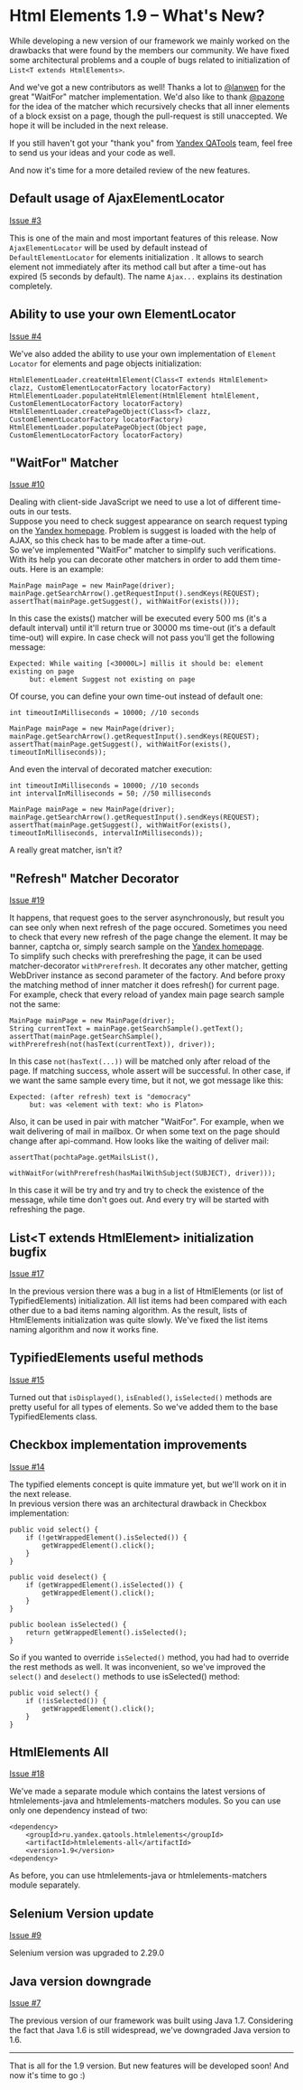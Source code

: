 Html Elements 1.9 – What's New?
===============================

While developing a new version of our framework we mainly worked on the drawbacks that were found by the members our 
community. We have fixed some architectural problems and a couple of bugs related to initialization of 
`List<Т extends HtmlElements>`.

And we've got a new contributors as well! Thanks a lot to [@lanwen](http://github.com/lanwen) for the great 
"WaitFor" matcher implementation. We'd also like to thank [@pazone](http://github.com/pazone) for the idea of the matcher 
which recursively checks that all inner elements of a block exsist on a page, though the pull-request is still unaccepted. 
We hope it will be included in the next release.

If you still haven't got your "thank you" from [Yandex QATools](https://github.com/yandex-qatools) team, feel free to send 
us your ideas and your code as well.

And now it's time for a more detailed review of the new features.

Default usage of AjaxElementLocator
-----------------------------------

[Issue #3](https://github.com/yandex-qatools/htmlelements/issues/3)

This is one of the main and most important features of this release. Now `AjaxElementLocator` will be used by default 
instead of `DefaultElementLocator` for elements initialization . It allows to search element not immediately after its 
method call but after a time-out has expired (5 seconds by default). The name `Ajax...` explains its destination completely.

Ability to use your own ElementLocator
--------------------------------------

[Issue #4](https://github.com/yandex-qatools/htmlelements/issues/4)

We've also added the ability to use your own implementation of `Element Locator` for elements and page objects 
initialization:

    HtmlElementLoader.createHtmlElement(Class<T extends HtmlElement> clazz, CustomElementLocatorFactory locatorFactory)
    HtmlElementLoader.populateHtmlElement(HtmlElement htmlElement, CustomElementLocatorFactory locatorFactory)
    HtmlElementLoader.createPageObject(Class<T> clazz, CustomElementLocatorFactory locatorFactory)
    HtmlElementLoader.populatePageObject(Object page, CustomElementLocatorFactory locatorFactory)

"WaitFor" Matcher
-----------------

[Issue #10](https://github.com/yandex-qatools/htmlelements/pull/10)

Dealing with client-side JavaScript we need to use a lot of different time-outs in our tests.<br/> 
Suppose you need to check suggest appearance on search request typing on the [Yandex homepage](http://www.yandex.com).
Problem is suggest is loaded with the help of AJAX, so this check has to be made after a time-out.<br/>
So we've implemented "WaitFor" matcher to simplify such verifications. With its help you can decorate other matchers in order to 
add them time-outs. Here is an example:

    MainPage mainPage = new MainPage(driver);
    mainPage.getSearchArrow().getRequestInput().sendKeys(REQUEST);
    assertThat(mainPage.getSuggest(), withWaitFor(exists()));

In this case the exists() matcher will be executed every 500 ms (it's a default interval) until it'll return true or
30000 ms time-out (it's a default time-out) will expire. In case check will not pass you'll get the following message:

    Expected: While waiting [<30000L>] millis it should be: element existing on page
         but: element Suggest not existing on page
         
Of course, you can define your own time-out instead of default one:

    int timeoutInMilliseconds = 10000; //10 seconds

    MainPage mainPage = new MainPage(driver);
    mainPage.getSearchArrow().getRequestInput().sendKeys(REQUEST);
    assertThat(mainPage.getSuggest(), withWaitFor(exists(), timeoutInMilliseconds));

And even the interval of decorated matcher execution:

    int timeoutInMilliseconds = 10000; //10 seconds
    int intervalInMilliseconds = 50; //50 milliseconds

    MainPage mainPage = new MainPage(driver);
    mainPage.getSearchArrow().getRequestInput().sendKeys(REQUEST);
    assertThat(mainPage.getSuggest(), withWaitFor(exists(), timeoutInMilliseconds, intervalInMilliseconds));

A really great matcher, isn't it?


"Refresh" Matcher Decorator
-----------------

[Issue #19](https://github.com/yandex-qatools/htmlelements/pull/19)

It happens, that request goes to the server asynchronously, but result you can see only when next refresh of the page occured.
Sometimes you need to check that every new refresh of the page change the element. It may be banner, captcha or, simply
search sample on the [Yandex homepage](http://www.yandex.com).<br/>
To simplify such checks with prerefreshing the page, it can be used matcher-decorator `withPrerefresh`.
It decorates any other matcher, getting WebDriver instance as second parameter of the factory.
And before proxy the matching method of inner matcher it does refresh() for current page.<br/>
For example, check that every reload of yandex main page search sample not the same:

    MainPage mainPage = new MainPage(driver);
    String currentText = mainPage.getSearchSample().getText();
    assertThat(mainPage.getSearchSample(), withPrerefresh(not(hasText(currentText)), driver));

In this case `not(hasText(...))` will be matched only after reload of the page. If matching success, whole assert will be
successful. In other case, if we want the same sample every time, but it not, we got message like this:

    Expected: (after refresh) text is "democracy"
         but: was <element with text: who is Platon>

Also, it can be used in pair with matcher "WaitFor". For example, when we wait delivering of mail in mailbox.
Or when some text on the page should change after api-command. How looks like the waiting of deliver mail:

    assertThat(pochtaPage.getMailsList(),
                    withWaitFor(withPrerefresh(hasMailWithSubject(SUBJECT), driver)));

In this case it will be try and try and try to check the existence of the message, while time don't goes out. And every try
will be started with refreshing the page.


List&lt;T extends HtmlElement&gt; initialization bugfix
-------------------------------------------------------

[Issue #17](https://github.com/yandex-qatools/htmlelements/issues/17)

In the previous version there was a bug in a list of HtmlElements (or list of TypifiedElements) initialization. 
All list items had been compared with each other due to a bad items naming algorithm. As the result, lists of HtmlElements initialization was quite slowly.
We've fixed the list items naming algorithm and now it works fine.

TypifiedElements useful methods
-------------------------------

[Issue #15](https://github.com/yandex-qatools/htmlelements/issues/15)

Turned out that `isDisplayed()`, `isEnabled()`, `isSelected()` methods are pretty useful for all types of elements.
So we've added them to the base TypifiedElements class.

Checkbox implementation improvements
------------------------------------

[Issue #14](https://github.com/yandex-qatools/htmlelements/issues/14)

The typified elements concept is quite immature yet, but we'll work on it in the next release.<br/>
In previous version there was an architectural drawback in Checkbox implementation:

    public void select() {
        if (!getWrappedElement().isSelected()) {
            getWrappedElement().click();
        }
    }

    public void deselect() {
        if (getWrappedElement().isSelected()) {
            getWrappedElement().click();
        }
    }

    public boolean isSelected() {
        return getWrappedElement().isSelected();
    }

So if you wanted to override `isSelected()` method, you had had to override the rest methods as well. It was inconvenient, 
so we've improved the `select()` and  `deselect()` methods to use isSelected() method:

    public void select() {
        if (!isSelected()) {
            getWrappedElement().click();
        }
    }


HtmlElements All
----------------

[Issue #18](https://github.com/yandex-qatools/htmlelements/issues/18)

We've made a separate module which contains the latest versions of htmlelements-java and htmlelements-matchers modules.
So you can use only one dependency instead of two:

    <dependency>
        <groupId>ru.yandex.qatools.htmlelements</groupId>
        <artifactId>htmlelements-all</artifactId>
        <version>1.9</version>
    <dependency>

As before, you can use htmlelements-java or htmlelements-matchers module separately.

Selenium Version update
-----------------------

[Issue #9](https://github.com/yandex-qatools/htmlelements/issues/9)

Selenium version was upgraded to 2.29.0

Java version downgrade 
----------------------

[Issue #7](https://github.com/yandex-qatools/htmlelements/issues/7)

The previous version of our framework was built using Java 1.7. 
Considering the fact that Java 1.6 is still widespread, we've downgraded Java version to 1.6.

___

That is all for the 1.9 version. But new features will be developed soon! And now it's time to go :)
